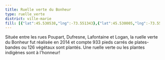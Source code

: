 ```yaml
---
title: Ruelle verte du Bonheur
type: ruelle_verte
district: ville-marie
fill: [{"lat":45.530538,"lng":-73.551343},{"lat":45.530005,"lng":-73.550126}]
---
```


Située entre les rues Poupart, Dufresne, Lafontaine et Logan, la ruelle verte du Bonheur fut réalisée en 2014 et compte 933 pieds carrés de plates-bandes ou 126 végétaux sont plantés. Une ruelle verte ou les plantes indigènes sont à l'honneur!